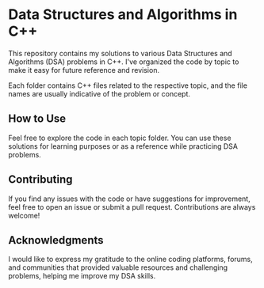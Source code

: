 # Data Structures and Algorithms in C++

This repository contains my solutions to various Data Structures and Algorithms (DSA) problems in C++. I've organized the code by topic to make it easy for future reference and revision.

Each folder contains C++ files related to the respective topic, and the file names are usually indicative of the problem or concept.

## How to Use

Feel free to explore the code in each topic folder. You can use these solutions for learning purposes or as a reference while practicing DSA problems.

## Contributing

If you find any issues with the code or have suggestions for improvement, feel free to open an issue or submit a pull request. Contributions are always welcome!

## Acknowledgments

I would like to express my gratitude to the online coding platforms, forums, and communities that provided valuable resources and challenging problems, helping me improve my DSA skills.
